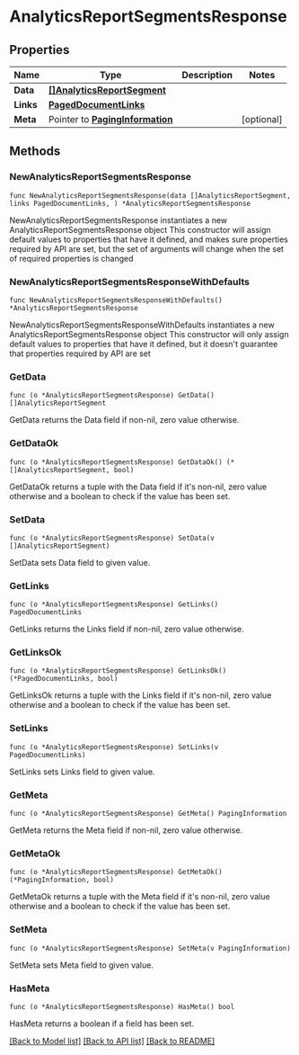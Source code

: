 # AnalyticsReportSegmentsResponse

## Properties

Name | Type | Description | Notes
------------ | ------------- | ------------- | -------------
**Data** | [**[]AnalyticsReportSegment**](AnalyticsReportSegment.md) |  | 
**Links** | [**PagedDocumentLinks**](PagedDocumentLinks.md) |  | 
**Meta** | Pointer to [**PagingInformation**](PagingInformation.md) |  | [optional] 

## Methods

### NewAnalyticsReportSegmentsResponse

`func NewAnalyticsReportSegmentsResponse(data []AnalyticsReportSegment, links PagedDocumentLinks, ) *AnalyticsReportSegmentsResponse`

NewAnalyticsReportSegmentsResponse instantiates a new AnalyticsReportSegmentsResponse object
This constructor will assign default values to properties that have it defined,
and makes sure properties required by API are set, but the set of arguments
will change when the set of required properties is changed

### NewAnalyticsReportSegmentsResponseWithDefaults

`func NewAnalyticsReportSegmentsResponseWithDefaults() *AnalyticsReportSegmentsResponse`

NewAnalyticsReportSegmentsResponseWithDefaults instantiates a new AnalyticsReportSegmentsResponse object
This constructor will only assign default values to properties that have it defined,
but it doesn't guarantee that properties required by API are set

### GetData

`func (o *AnalyticsReportSegmentsResponse) GetData() []AnalyticsReportSegment`

GetData returns the Data field if non-nil, zero value otherwise.

### GetDataOk

`func (o *AnalyticsReportSegmentsResponse) GetDataOk() (*[]AnalyticsReportSegment, bool)`

GetDataOk returns a tuple with the Data field if it's non-nil, zero value otherwise
and a boolean to check if the value has been set.

### SetData

`func (o *AnalyticsReportSegmentsResponse) SetData(v []AnalyticsReportSegment)`

SetData sets Data field to given value.


### GetLinks

`func (o *AnalyticsReportSegmentsResponse) GetLinks() PagedDocumentLinks`

GetLinks returns the Links field if non-nil, zero value otherwise.

### GetLinksOk

`func (o *AnalyticsReportSegmentsResponse) GetLinksOk() (*PagedDocumentLinks, bool)`

GetLinksOk returns a tuple with the Links field if it's non-nil, zero value otherwise
and a boolean to check if the value has been set.

### SetLinks

`func (o *AnalyticsReportSegmentsResponse) SetLinks(v PagedDocumentLinks)`

SetLinks sets Links field to given value.


### GetMeta

`func (o *AnalyticsReportSegmentsResponse) GetMeta() PagingInformation`

GetMeta returns the Meta field if non-nil, zero value otherwise.

### GetMetaOk

`func (o *AnalyticsReportSegmentsResponse) GetMetaOk() (*PagingInformation, bool)`

GetMetaOk returns a tuple with the Meta field if it's non-nil, zero value otherwise
and a boolean to check if the value has been set.

### SetMeta

`func (o *AnalyticsReportSegmentsResponse) SetMeta(v PagingInformation)`

SetMeta sets Meta field to given value.

### HasMeta

`func (o *AnalyticsReportSegmentsResponse) HasMeta() bool`

HasMeta returns a boolean if a field has been set.


[[Back to Model list]](../README.md#documentation-for-models) [[Back to API list]](../README.md#documentation-for-api-endpoints) [[Back to README]](../README.md)


